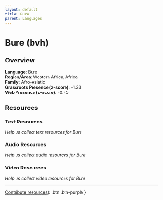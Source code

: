 ```yaml
---
layout: default
title: Bure
parent: Languages
---
```


# Bure (bvh)

## Overview

**Language**: Bure  
**Region/Area**: Western Africa, Africa  
**Family**: Afro-Asiatic  
**Grassroots Presence (z-score)**: -1.33  
**Web Presence (z-score)**: -0.45  

## Resources

### Text Resources
*Help us collect text resources for Bure*

### Audio Resources
*Help us collect audio resources for Bure*

### Video Resources
*Help us collect video resources for Bure*

---

[Contribute resources](https://forms.office.com/e/1SfLJx3u1r){: .btn .btn-purple }
